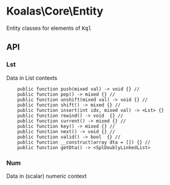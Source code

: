 # Koalas\Core\Entity

Entity classes for elements of <kbd>Kql</kbd>

## API 

### Lst

Data in List contexts

```zep
    public function push(mixed val) -> void {} //
    public function pop() -> mixed {} //
    public function unshift(mixed val) -> void {} //
    public function shift() -> mixed {} //
    public function insert(int idx, mixed val) -> <Lst> {} 
    public function rewind() -> void  {} //
    public function current() -> mixed {} //
    public function key() -> mixed {} //
    public function next() -> void {} //
    public function valid() -> bool  {} //
    public function __construct(array dta = []) {} //
    public function getDta() -> <SplDoublyLinkedList>
```


### Num

Data in (scalar) numeric context